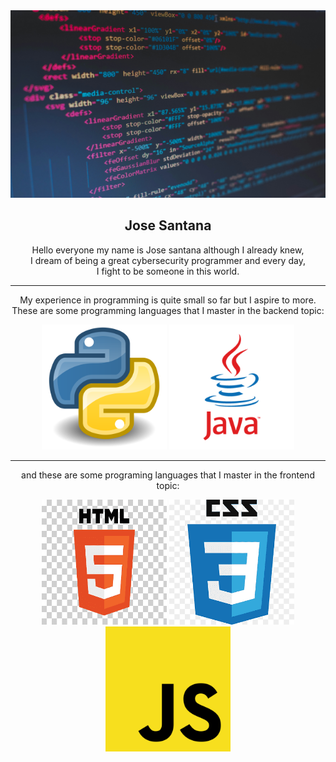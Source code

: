 <div align = "center">
  <img src = "imagen.jpg" width = 850 height = 300/>
  <h2>Jose Santana</h2>
  <p>Hello everyone my name is Jose santana although I already knew,<br>
      I dream of being a great cybersecurity programmer and every day,<br>
      I fight to be someone in this world.</p>
  <hr>
  <p>My experience in programming is quite small so far but I aspire to more.<br>
      These are some programming languages ​​that I master in the backend topic:</p>
  <img src = "fotopy.png" width = 200 height = 200/>
  <img src = "fotojava.png" width = 200 height = 200/>
  <hr>
  <p>and these are some programing languages that I master in the frontend topic:</p>
  <img src = "fotoHTML.png" width = 200 height = 200/>
  <img src = "Fotocss.png" width = 200 height = 200/>
  <img src = "fotoJavascripts.png" width = 200 height = 200/>
</div>
<div align = "center">
</div>
